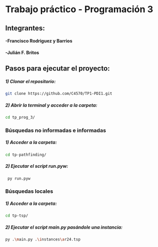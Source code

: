 # Trabajo práctico - Programación 3

## Integrantes:
####    -Francisco Rodriguez y Barrios 
####    -Julián F. Britos

## Pasos para ejecutar el proyecto:

##### 1) Clonar el repositorio:
```bash
git clone https://github.com/C4570/TP1-PDI1.git
```
##### 2) Abrir la terminal y acceder a la carpeta:
```bash
cd tp_prog_3/
```

### Búsquedas no informadas e informadas 

##### 1) Acceder a la carpeta:
```bash
cd tp-pathfinding/
```
##### 2) Ejecutar el script run.pyw:
```bash
 py run.pyw
```

### Búsquedas locales 

##### 1) Acceder a la carpeta:
```bash
cd tp-tsp/
```
##### 2) Ejecutar el script main.py pasándole una instancia:
```bash
py .\main.py .\instances\ar24.tsp
```
